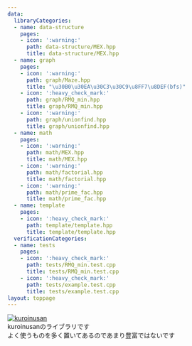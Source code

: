 ```yaml
---
data:
  libraryCategories:
  - name: data-structure
    pages:
    - icon: ':warning:'
      path: data-structure/MEX.hpp
      title: data-structure/MEX.hpp
  - name: graph
    pages:
    - icon: ':warning:'
      path: graph/Maze.hpp
      title: "\u30B0\u30EA\u30C3\u30C9\u8FF7\u8DEF(bfs)"
    - icon: ':heavy_check_mark:'
      path: graph/RMQ_min.hpp
      title: graph/RMQ_min.hpp
    - icon: ':warning:'
      path: graph/unionfind.hpp
      title: graph/unionfind.hpp
  - name: math
    pages:
    - icon: ':warning:'
      path: math/MEX.hpp
      title: math/MEX.hpp
    - icon: ':warning:'
      path: math/factorial.hpp
      title: math/factorial.hpp
    - icon: ':warning:'
      path: math/prime_fac.hpp
      title: math/prime_fac.hpp
  - name: template
    pages:
    - icon: ':heavy_check_mark:'
      path: template/template.hpp
      title: template/template.hpp
  verificationCategories:
  - name: tests
    pages:
    - icon: ':heavy_check_mark:'
      path: tests/RMQ_min.test.cpp
      title: tests/RMQ_min.test.cpp
    - icon: ':heavy_check_mark:'
      path: tests/example.test.cpp
      title: tests/example.test.cpp
layout: toppage
---
```

[![kuroinusan](https://img.shields.io/endpoint?url=https%3A%2F%2Fatcoder-badges.now.sh%2Fapi%2Fatcoder%2Fjson%2Fkuroinusan)](https://atcoder.jp/users/kuroinusan)<br>
kuroinusanのライブラリです<br>
よく使うものを多く置いてあるのであまり豊富ではないです